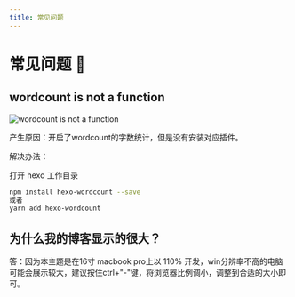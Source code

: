 ```yaml
---
title: 常见问题
---
```


# 常见问题 📖

## wordcount is not a function

![wordcount is not a function](https://upload-bbs.miyoushe.com/upload/2025/07/09/125766904/a3637c6bad5be1c7579c4f2bb7fade90_2248957223389172321.png)

产生原因：开启了wordcount的字数统计，但是没有安装对应插件。

解决办法：

打开 hexo 工作目录
```bash
npm install hexo-wordcount --save
或者
yarn add hexo-wordcount
```

## 为什么我的博客显示的很大？

答：因为本主题是在16寸 macbook pro上以 110% 开发，win分辨率不高的电脑可能会展示较大，建议按住ctrl+"-"键，将浏览器比例调小，调整到合适的大小即可。
